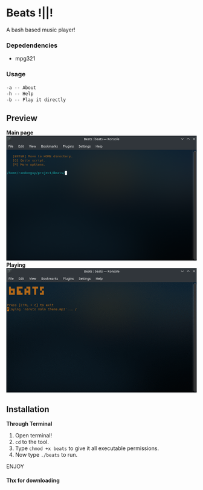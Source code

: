 # Beats !||!

A bash based music player!
<br>

### Depedendencies

- mpg321

### Usage
``` 
-a -- About
-h -- Help
-b -- Play it directly 
```
## Preview
<b>Main page</b>
<img src="https://github.com/Randomguy-8/Beats/blob/main/src/beatsimg1.png">
<b>Playing</b>
<img src="https://github.com/Randomguy-8/Beats/blob/main/src/beats.gif">
<br>
## Installation
<b>Through Terminal</b>
1) Open terminal!
2) `cd` to the tool.
3) Type `chmod +x beats` to give it all executable permissions.
4) Now type `./beats` to run.<br>



ENJOY


#### Thx for downloading
